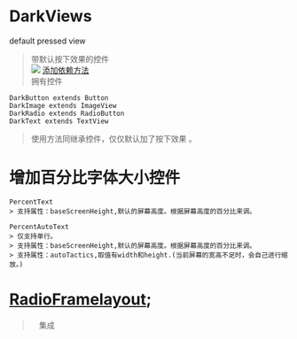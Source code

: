 # DarkViews
default pressed view

> 带默认按下效果的控件  
[![](https://jitpack.io/v/xuanu/DarkViews.svg)](https://jitpack.io/#xuanu/DarkViews)
> [添加依赖方法](https://jitpack.io/#xuanu/DarkViews/v1.0)  
> 拥有控件  
```
DarkButton extends Button
DarkImage extends ImageView
DarkRadio extends RadioButton
DarkText extends TextView
```
> 使用方法同继承控件，仅仅默认加了按下效果 。

# 增加百分比字体大小控件
```
PercentText
> 支持属性：baseScreenHeight,默认的屏幕高度。根据屏幕高度的百分比来调。

PercentAutoText
> 仅支持单行。
> 支持属性：baseScreenHeight,默认的屏幕高度。根据屏幕高度的百分比来调。
> 支持属性：autoTactics,取值有width和height.(当前屏幕的宽高不足时，会自己进行缩放。)

```

# [RadioFramelayout](https://github.com/amphiaraus/Android-RatioLayout);
>　集成
